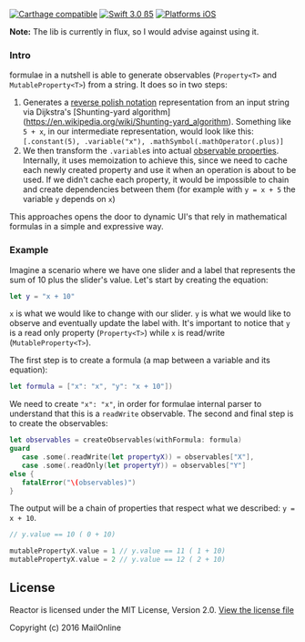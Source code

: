 [![Carthage compatible](https://img.shields.io/badge/Carthage-compatible-4BC51D.svg?style=flat)](https://github.com/Carthage/Carthage)
[![Swift 3.0 ß5](https://img.shields.io/badge/Swift-3.0-orange.svg?style=flat)](https://developer.apple.com/swift/)
[![Platforms iOS](https://img.shields.io/badge/Platforms-iOS-lightgray.svg?style=flat)](https://developer.apple.com/swift/)

**Note:** The lib is currently in flux, so I would advise against using it. 

### Intro

formulae in a nutshell is able to generate observables (`Property<T>` and `MutableProperty<T>`) from a string. It does so in two steps:

1. Generates a [reverse polish notation](https://en.wikipedia.org/wiki/Reverse_Polish_notation) representation from an input string via Dijkstra's [Shunting-yard algorithm] (https://en.wikipedia.org/wiki/Shunting-yard_algorithm). Something like `5 + x`, in our intermediate representation, would look like this: `[.constant(5), .variable("x"), .mathSymbol(.mathOperator(.plus)]`
2. We then transform the `.variable`s into actual [observable properties](https://github.com/ReactiveCocoa/ReactiveCocoa/blob/master/ReactiveCocoa/Swift/Property.swift). Internally, it uses memoization to achieve this, since we need to cache each newly created property and use it when an operation is about to be used. If we didn't cache each property, it would be impossible to chain and create dependencies between them (for example with `y = x + 5` the variable `y` depends on `x`)

This approaches opens the door to dynamic UI's that rely in mathematical formulas in a simple and expressive way.

### Example

Imagine a scenario where we have one slider and a label that represents the sum of 10 plus the slider's value. Let's start by creating the equation:

```swift
let y = "x + 10"
```

`x` is what we would like to change with our slider. `y` is what we would like to observe and eventually update the label with. It's important to notice that `y` is a read only property (`Property<T>`) while `x` is read/write (`MutableProperty<T>`). 

The first step is to create a formula (a map between a variable and its equation):

```swift
let formula = ["x": "x", "y": "x + 10"])
```

We need to create `"x": "x"`, in order for formulae internal parser to understand that this is a `readWrite` observable. The second and final step is to create the observables:
 
 ```swift
let observables = createObservables(withFormula: formula)
 guard
    case .some(.readWrite(let propertyX)) = observables["X"],
    case .some(.readOnly(let propertyY)) = observables["Y"]
 else {
    fatalError("\(observables)")
 }
```
 
The output will be a chain of properties that respect what we described: `y = x + 10`. 

```swift
// y.value == 10 ( 0 + 10)

mutablePropertyX.value = 1 // y.value == 11 ( 1 + 10)
mutablePropertyX.value = 2 // y.value == 12 ( 2 + 10)
```

## License
Reactor is licensed under the MIT License, Version 2.0. [View the license file](LICENSE)

Copyright (c) 2016 MailOnline
